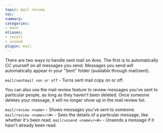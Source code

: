 ```yaml
---
topic: mail review
toc: 
summary: 
categories:
- main
aliases:
- recall
- unsend
plugin: mail
---
```

There are two ways to handle sent mail on Ares.   The first is to automatically CC yourself on all messages you send.  Messages you send will automatically appear in your "Sent" folder (available through mail/sent).

`mail/sentmail <on or off` - Turns sent mail copy on or off.

You can also use the mail review feature to review messages you've sent to particular people, as long as they haven't been deleted.  Once someone deletes your message, it will no longer show up in the mail review list.  

`mail/review <name>` - Shows messages you've sent to someone.
`mail/review <name>/<#>` - Sees the details of a particular message, like whether it's been read.
`mail/unsend <name>/<#>` - Unsends a message if it hasn't already been read.
